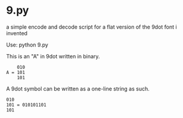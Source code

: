 # 9.py
a simple encode and decode script for a flat version of the 9dot font i invented

Use:
python 9.py

This is an "A" in 9dot written in binary.

        010
    A = 101
        101

A 9dot symbol can be written as a one-line string as such.

    010
    101 = 010101101
    101
